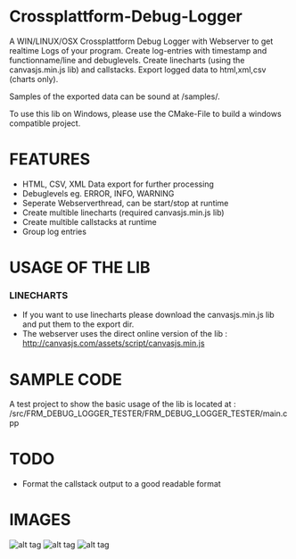 # Crossplattform-Debug-Logger

A WIN/LINUX/OSX Crossplattform Debug Logger with Webserver to get realtime Logs of your program.
Create log-entries with timestamp and functionname/line and debuglevels.
Create linecharts (using the canvasjs.min.js lib) and callstacks.
Export logged data to html,xml,csv (charts only).

Samples of the exported data can be sound at /samples/.

To use this lib on Windows, please use the CMake-File to build a windows compatible project.

# FEATURES
* HTML, CSV, XML Data export for further processing
* Debuglevels eg. ERROR, INFO, WARNING
* Seperate Webserverthread, can be start/stop at runtime
* Create multible linecharts (required canvasjs.min.js lib)
* Create multible callstacks at runtime
* Group log entries

# USAGE OF THE LIB


### LINECHARTS
* If you want to use linecharts please download the canvasjs.min.js lib and put them to the export dir.
* The webserver uses the direct online version of the lib : http://canvasjs.com/assets/script/canvasjs.min.js

# SAMPLE CODE
A test project to show the basic usage of the lib is located at : /src/FRM_DEBUG_LOGGER_TESTER/FRM_DEBUG_LOGGER_TESTER/main.cpp

# TODO 
* Format the callstack output to a good readable format


# IMAGES
![alt tag](https://raw.githubusercontent.com/RBEGamer/Debug-Logger/master/images/startup_section.png)
![alt tag](https://raw.githubusercontent.com/RBEGamer/Debug-Logger/master/images/line_chart.png)
![alt tag](https://raw.githubusercontent.com/RBEGamer/Debug-Logger/master/images/callstack.png)
